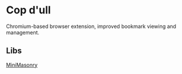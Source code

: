 # Cop d'ull
Chromium-based browser extension, improved bookmark viewing and management.


## Libs
[MiniMasonry](https://spope.github.io/MiniMasonry.js/)